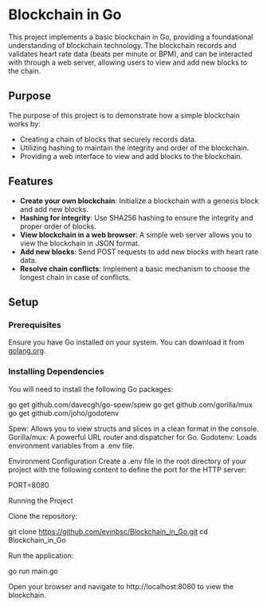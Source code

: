 # Blockchain in Go

This project implements a basic blockchain in Go, providing a foundational understanding of blockchain technology. The blockchain records and validates heart rate data (beats per minute or BPM), and can be interacted with through a web server, allowing users to view and add new blocks to the chain.

## Purpose

The purpose of this project is to demonstrate how a simple blockchain works by:
- Creating a chain of blocks that securely records data.
- Utilizing hashing to maintain the integrity and order of the blockchain.
- Providing a web interface to view and add blocks to the blockchain.

## Features

- **Create your own blockchain**: Initialize a blockchain with a genesis block and add new blocks.
- **Hashing for integrity**: Use SHA256 hashing to ensure the integrity and proper order of blocks.
- **View blockchain in a web browser**: A simple web server allows you to view the blockchain in JSON format.
- **Add new blocks**: Send POST requests to add new blocks with heart rate data.
- **Resolve chain conflicts**: Implement a basic mechanism to choose the longest chain in case of conflicts.

## Setup

### Prerequisites

Ensure you have Go installed on your system. You can download it from [golang.org](https://golang.org/dl/).

### Installing Dependencies

You will need to install the following Go packages:

go get github.com/davecgh/go-spew/spew
go get github.com/gorilla/mux
go get github.com/joho/godotenv

Spew: Allows you to view structs and slices in a clean format in the console.
Gorilla/mux: A powerful URL router and dispatcher for Go.
Godotenv: Loads environment variables from a .env file.

Environment Configuration
Create a .env file in the root directory of your project with the following content to define the port for the HTTP server:

PORT=8080

Running the Project

Clone the repository:

git clone https://github.com/evinbsc/Blockchain_in_Go.git
cd Blockchain_in_Go

Run the application:

go run main.go

Open your browser and navigate to http://localhost:8080 to view the blockchain.
